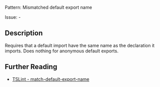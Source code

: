 Pattern: Mismatched default export name

Issue: -

## Description

Requires that a default import have the same name as the declaration it imports. Does nothing for anonymous default exports.

## Further Reading

* [TSLint - match-default-export-name](https://palantir.github.io/tslint/rules/match-default-export-name)